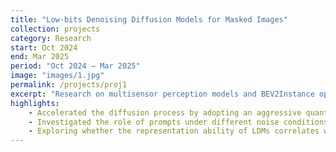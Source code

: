 ```yaml
---
title: "Low-bits Denoising Diffusion Models for Masked Images"
collection: projects
category: Research
start: Oct 2024
end: Mar 2025
period: "Oct 2024 – Mar 2025"
image: "images/1.jpg"
permalink: /projects/proj1
excerpt: "Research on multisensor perception models and BEV2Instance optimization."
highlights:
    - Accelerated the diffusion process by adopting an aggressive quantization scheme (W1A1) to minimize memory footprint, while simultaneously guiding the model to learn more generalizable image representations.
    - Investigated the role of prompts under different noise conditions in Bi-Directional Diffusion Models (BiDM). Designed experiments to decompose the latent noise space using PCA and SVD, enabling fine-grained redistribution of basic noise components and a clearer understanding of prompt–noise interaction.
    - Exploring whether the representation ability of LDMs correlates with  the perceptual quality of synthesized images. Employ masking-based learning strategies to assess how partial observation affects latent space representation and final image fidelity
---
```


